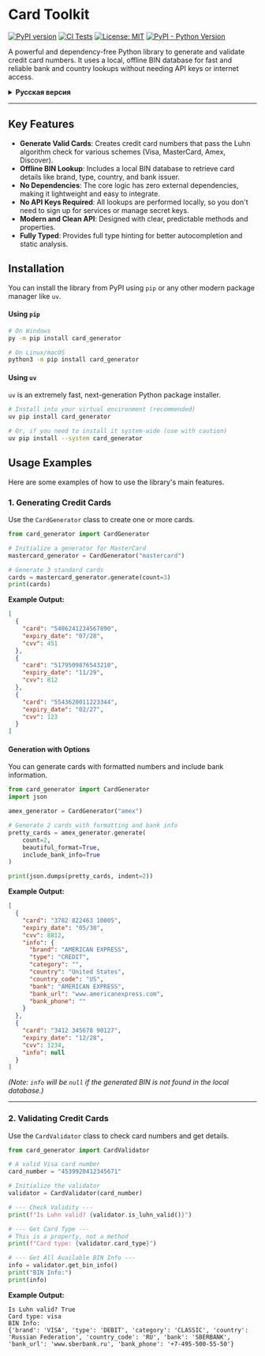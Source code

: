 # Card Toolkit

[![PyPI version](https://badge.fury.io/py/card_generator.svg)](https://badge.fury.io/py/card_generator)
[![CI Tests](https://github.com/NjProVk/CreaditsCardTools/actions/workflows/ci.yml/badge.svg)](https://github.com/NjProVk/CreaditsCardTools/actions/workflows/ci.yml)
[![License: MIT](https://img.shields.io/pypi/l/card_generator)](https://opensource.org/licenses/MIT)
[![PyPI - Python Version](https://img.shields.io/pypi/pyversions/card_generator)](https://pypi.org/project/card_generator/)

A powerful and dependency-free Python library to generate and validate credit card numbers. It uses a local, offline BIN database for fast and reliable bank and country lookups without needing API keys or internet access.

<details>
<summary><strong>Русская версия</strong></summary>

Мощная и не имеющая зависимостей Python-библиотека для генерации и валидации номеров кредитных карт. Использует локальную офлайн-базу данных BIN для быстрого и надежного определения банка и страны без необходимости в API-ключах или доступе в интернет.
</details>

---

## Key Features

-   **Generate Valid Cards**: Creates credit card numbers that pass the Luhn algorithm check for various schemes (Visa, MasterCard, Amex, Discover).
-   **Offline BIN Lookup**: Includes a local BIN database to retrieve card details like brand, type, country, and bank issuer.
-   **No Dependencies**: The core logic has zero external dependencies, making it lightweight and easy to integrate.
-   **No API Keys Required**: All lookups are performed locally, so you don't need to sign up for services or manage secret keys.
-   **Modern and Clean API**: Designed with clear, predictable methods and properties.
-   **Fully Typed**: Provides full type hinting for better autocompletion and static analysis.

## Installation

You can install the library from PyPI using `pip` or any other modern package manager like `uv`.

#### Using `pip`

```bash
# On Windows
py -m pip install card_generator

# On Linux/macOS
python3 -m pip install card_generator
```

#### Using `uv`

`uv` is an extremely fast, next-generation Python package installer.

```bash
# Install into your virtual environment (recommended)
uv pip install card_generator

# Or, if you need to install it system-wide (use with caution)
uv pip install --system card_generator
```

## Usage Examples

Here are some examples of how to use the library's main features.

### 1. Generating Credit Cards

Use the `CardGenerator` class to create one or more cards.

```python
from card_generator import CardGenerator

# Initialize a generator for MasterCard
mastercard_generator = CardGenerator("mastercard")

# Generate 3 standard cards
cards = mastercard_generator.generate(count=3)
print(cards)
```

**Example Output:**

```json
[
  {
    "card": "5486241234567890",
    "expiry_date": "07/28",
    "cvv": 451
  },
  {
    "card": "5179509876543210",
    "expiry_date": "11/29",
    "cvv": 812
  },
  {
    "card": "5543620011223344",
    "expiry_date": "02/27",
    "cvv": 123
  }
]
```

#### Generation with Options

You can generate cards with formatted numbers and include bank information.

```python
from card_generator import CardGenerator
import json

amex_generator = CardGenerator("amex")

# Generate 2 cards with formatting and bank info
pretty_cards = amex_generator.generate(
    count=2,
    beautiful_format=True,
    include_bank_info=True
)

print(json.dumps(pretty_cards, indent=2))
```

**Example Output:**

```json
[
  {
    "card": "3782 822463 10005",
    "expiry_date": "05/30",
    "cvv": 8812,
    "info": {
      "brand": "AMERICAN EXPRESS",
      "type": "CREDIT",
      "category": "",
      "country": "United States",
      "country_code": "US",
      "bank": "AMERICAN EXPRESS",
      "bank_url": "www.americanexpress.com",
      "bank_phone": ""
    }
  },
  {
    "card": "3412 345678 90127",
    "expiry_date": "12/28",
    "cvv": 1234,
    "info": null
  }
]
```
*(Note: `info` will be `null` if the generated BIN is not found in the local database.)*

---

### 2. Validating Credit Cards

Use the `CardValidator` class to check card numbers and get details.

```python
from card_generator import CardValidator

# A valid Visa card number
card_number = "4539920412345671"

# Initialize the validator
validator = CardValidator(card_number)

# --- Check Validity ---
print(f"Is Luhn valid? {validator.is_luhn_valid()}")

# --- Get Card Type ---
# This is a property, not a method
print(f"Card type: {validator.card_type}")

# --- Get All Available BIN Info ---
info = validator.get_bin_info()
print("BIN Info:")
print(info)
```

**Example Output:**

```
Is Luhn valid? True
Card type: visa
BIN Info:
{'brand': 'VISA', 'type': 'DEBIT', 'category': 'CLASSIC', 'country': 'Russian Federation', 'country_code': 'RU', 'bank': 'SBERBANK', 'bank_url': 'www.sberbank.ru', 'bank_phone': '+7-495-500-55-50'}
```
